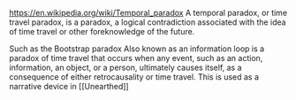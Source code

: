 https://en.wikipedia.org/wiki/Temporal_paradox
A temporal paradox, or time travel paradox, is a paradox, a logical contradiction associated with the idea of time travel or other foreknowledge of the future. 

Such as the Bootstrap paradox
Also known as an information loop is a paradox of time travel that occurs when any event, such as an action, information, an object, or a person, ultimately causes itself, as a consequence of either retrocausality or time travel.
This is used as a narrative device in [[Unearthed]]